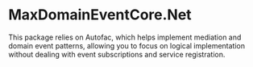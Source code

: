 # MaxDomainEventCore.Net
This package relies on Autofac, which helps implement mediation and domain event patterns, allowing you to focus on logical implementation without dealing with event subscriptions and service registration.
